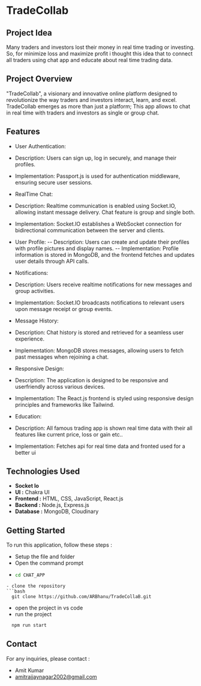 # TradeCollab

## Project Idea
Many traders and investors lost their money in real time trading or investing. So, for minimize loss and maximize profit i thought this idea that to connect all traders using chat app and educate about real time trading data.

## Project Overview

"TradeCollab", a visionary and innovative online platform designed to revolutionize the way traders and investors interact, learn, and excel. TradeCollab emerges as more than just a platform; This app allows to chat in real time with traders and investors as single or group chat.

## Features

- User Authentication:
 - Description: Users can sign up, log in securely, and manage their profiles.
 - Implementation: Passport.js is used for authentication middleware, ensuring secure user sessions.

- RealTime Chat:
 - Description: Realtime communication is enabled using Socket.IO, allowing instant message delivery. Chat feature is group and single both.
 - Implementation: Socket.IO establishes a WebSocket connection for bidirectional communication between the server and clients.

- User Profile:
 -- Description: Users can create and update their profiles with profile pictures and display names.
 -- Implementation: Profile information is stored in MongoDB, and the frontend fetches and updates user details through API calls.

- Notifications:
 - Description: Users receive realtime notifications for new messages and group activities.
 - Implementation: Socket.IO broadcasts notifications to relevant users upon message receipt or group events.

- Message History:
 - Description: Chat history is stored and retrieved for a seamless user experience.
 - Implementation: MongoDB stores messages, allowing users to fetch past messages when rejoining a chat.

- Responsive Design:
 - Description: The application is designed to be responsive and userfriendly across various devices.
 - Implementation: The React.js frontend is styled using responsive design principles and frameworks like Tailwind.

- Education:
 - Description: All famous trading app is shown real time data with their all features like current price, loss or gain etc..
 - Implementation: Fetches api for real time data and fronted used for a better ui

## Technologies Used
- **Socket Io**
- **UI :** Chakra UI
- **Frontend :** HTML, CSS, JavaScript, React.js
- **Backend :** Node.js, Express.js
- **Database :** MongoDB, Cloudinary

## Getting Started

To run this application, follow these steps :
- Setup the file and folder
- Open the command prompt
- ```bash
  cd CHAT_APP
```
- clone the repository
```bash
  git clone https://github.com/ARBhanu/TradeCollaB.git
```
- open the project in vs code
- run the project
```bash
  npm run start
```

## Contact

For any inquiries, please contact :
- Amit Kumar
- amitrajjaynagar2002@gmail.com

